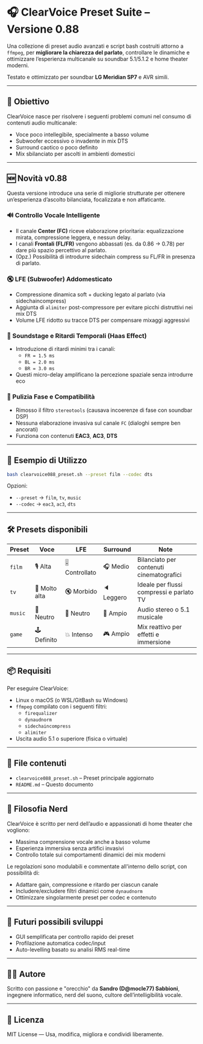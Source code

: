 # 🎧 ClearVoice Preset Suite – Versione 0.88

Una collezione di preset audio avanzati e script bash costruiti attorno a `ffmpeg`, per **migliorare la chiarezza del parlato**, controllare le dinamiche e ottimizzare l’esperienza multicanale su soundbar 5.1/5.1.2 e home theater moderni.

Testato e ottimizzato per soundbar **LG Meridian SP7** e AVR simili.

---

## 🎯 Obiettivo

ClearVoice nasce per risolvere i seguenti problemi comuni nel consumo di contenuti audio multicanale:

- Voce poco intellegibile, specialmente a basso volume
- Subwoofer eccessivo o invadente in mix DTS
- Surround caotico o poco definito
- Mix sbilanciato per ascolti in ambienti domestici

---

## 🆕 Novità v0.88

Questa versione introduce una serie di migliorie strutturate per ottenere un’esperienza d’ascolto bilanciata, focalizzata e non affaticante.

### 🔊 Controllo Vocale Intelligente
- Il canale **Center (FC)** riceve elaborazione prioritaria: equalizzazione mirata, compressione leggera, e nessun delay.
- I canali **Frontali (FL/FR)** vengono abbassati (es. da 0.86 → 0.78) per dare più spazio percettivo al parlato.
- (Opz.) Possibilità di introdurre sidechain compress su FL/FR in presenza di parlato.

### 🔇 LFE (Subwoofer) Addomesticato
- Compressione dinamica soft + ducking legato al parlato (via sidechaincompress)
- Aggiunta di `alimiter` post-compressore per evitare picchi distruttivi nei mix DTS
- Volume LFE ridotto su tracce DTS per compensare mixaggi aggressivi

### 🧠 Soundstage e Ritardi Temporali (Haas Effect)
- Introduzione di ritardi minimi tra i canali:
  - `FR = 1.5 ms`
  - `BL = 2.0 ms`
  - `BR = 3.0 ms`
- Questi micro-delay amplificano la percezione spaziale senza introdurre eco

### 🔬 Pulizia Fase e Compatibilità
- Rimosso il filtro `stereotools` (causava incoerenze di fase con soundbar DSP)
- Nessuna elaborazione invasiva sul canale `FC` (dialoghi sempre ben ancorati)
- Funziona con contenuti **EAC3**, **AC3**, **DTS**

---

## 🧪 Esempio di Utilizzo

```bash
bash clearvoice088_preset.sh --preset film --codec dts
```

Opzioni:

- `--preset` → `film`, `tv`, `music`
- `--codec` → `eac3`, `ac3`, `dts`

---

## 🛠️ Presets disponibili

| Preset | Voce | LFE | Surround | Note |
|--------|------|-----|----------|------|
| `film` | 🎙️ Alta | 🎚️ Controllato | 🎧 Medio | Bilanciato per contenuti cinematografici |
| `tv`   | 📢 Molto alta | 🔇 Morbido | 🔈 Leggero | Ideale per flussi compressi e parlato TV |
| `music` | 🎵 Neutro | 🎵 Neutro | 🎵 Ampio | Audio stereo o 5.1 musicale |
| `game` | 🕹️ Definito | 💥 Intenso | 🎮 Ampio | Mix reattivo per effetti e immersione |

---

## 📦 Requisiti

Per eseguire ClearVoice:

- Linux o macOS (o WSL/GitBash su Windows)
- `ffmpeg` compilato con i seguenti filtri:
  - `firequalizer`
  - `dynaudnorm`
  - `sidechaincompress`
  - `alimiter`
- Uscita audio 5.1 o superiore (fisica o virtuale)

---

## 🧰 File contenuti

- `clearvoice088_preset.sh` – Preset principale aggiornato
- `README.md` – Questo documento

---

## 🤖 Filosofia Nerd

ClearVoice è scritto per nerd dell’audio e appassionati di home theater che vogliono:

- Massima comprensione vocale anche a basso volume
- Esperienza immersiva senza artifici invasivi
- Controllo totale sui comportamenti dinamici dei mix moderni

Le regolazioni sono modulabili e commentate all'interno dello script, con possibilità di:

- Adattare gain, compressione e ritardo per ciascun canale
- Includere/excludere filtri dinamici come `dynaudnorm`
- Ottimizzare singolarmente preset per codec e contenuto

---

## 📡 Futuri possibili sviluppi

- GUI semplificata per controllo rapido dei preset
- Profilazione automatica codec/input
- Auto-levelling basato su analisi RMS real-time

---

## 👨‍💻 Autore

Scritto con passione e "orecchio" da **Sandro (D@mocle77) Sabbioni**,  
ingegnere informatico, nerd del suono, cultore dell’intelligibilità vocale.

---

## 📜 Licenza

MIT License — Usa, modifica, migliora e condividi liberamente.